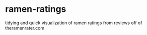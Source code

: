 # ramen-ratings
tidying and quick visualization of ramen ratings from reviews off of theramenrater.com
